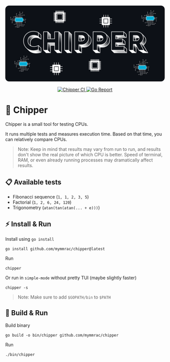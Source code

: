 <p align="center">
  <img src="docs/chipper.png" alt="Chipper logo" width="512px" style="border-radius: 12px;">
</p>

<p align="center">
    <a href="https://github.com/mymmrac/chipper/actions/workflows/ci.yaml">
        <img src="https://github.com/mymmrac/chipper/actions/workflows/ci.yaml/badge.svg" alt="Chipper CI">
    </a>
    <a href="https://goreportcard.com/report/github.com/mymmrac/chipper">
        <img src="https://goreportcard.com/badge/github.com/mymmrac/chipper" alt="Go Report">
    </a>
</p>

# 👾 Chipper

Chipper is a small tool for testing CPUs.

It runs multiple tests and measures execution time. Based on that time, you can relatively compare CPUs.

> Note: Keep in mind that results may vary from run to run, and results don't show the real picture of which CPU is
> better. Speed of terminal, RAM, or even already running processes may dramatically affect results.

## 📋 Available tests

- Fibonacci sequence (`1, 1, 2, 3, 5`)
- Factorial (`1, 2, 6, 24, 120`)
- Trigonometry (`atan(tan(atan(... + e)))`)

## ⚡️ Install & Run

Install using `go install`

```shell
go install github.com/mymmrac/chipper@latest
```

Run

```shell
chipper
```

Or run in `simple-mode` without pretty TUI (maybe slightly faster)

```shell
chipper -s
```

> Note: Make sure to add `$GOPATH/bin` to `$PATH`

## 💾 Build & Run

Build binary

```shell
go build -o bin/chipper github.com/mymmrac/chipper
```

Run

```shell
./bin/chipper
```
